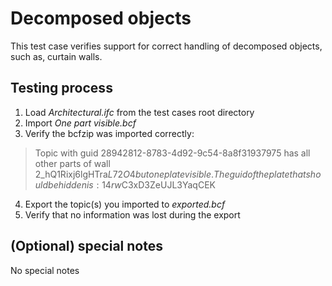 # Decomposed objects

This test case verifies support for correct handling of decomposed objects, such as, curtain walls.

## Testing process

1. Load _Architectural.ifc_ from the test cases root directory
2. Import _One part visible.bcf_
3. Verify the bcfzip was imported correctly:

> Topic with guid 28942812-8783-4d92-9c54-8a8f31937975 has all other parts of wall 2_hQ1Rixj6lgHTra$L72O4 but one plate visible. The guid of the plate that should be hidden is: 14rw$C3xD3ZeUJL3YaqCEK 

4. Export the topic(s) you imported to _exported.bcf_
5. Verify that no information was lost during the export

## (Optional) special notes

No special notes 

